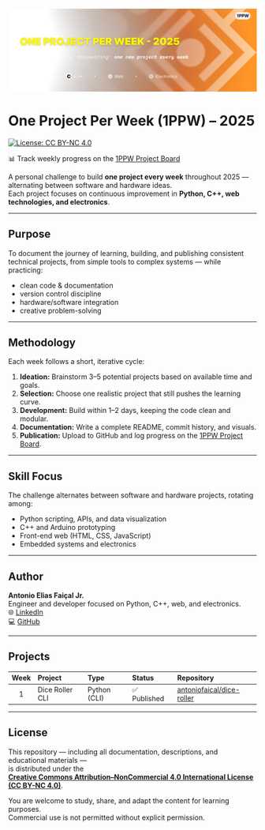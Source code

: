 ![One Project Per Week – 2025 banner](media/banner.png)


# One Project Per Week (1PPW) – 2025
[![License: CC BY-NC 4.0](https://img.shields.io/badge/License-CC_BY--NC_4.0-lightgrey.svg)](https://creativecommons.org/licenses/by-nc/4.0/)

📊 Track weekly progress on the [1PPW Project Board](https://github.com/users/antoniofaical/projects)

<break><break>
A personal challenge to build **one project every week** throughout 2025 — alternating between software and hardware ideas.  
Each project focuses on continuous improvement in **Python, C++, web technologies, and electronics**.

---

## Purpose

To document the journey of learning, building, and publishing consistent technical projects, from simple tools to complex systems — while practicing:
- clean code & documentation
- version control discipline
- hardware/software integration
- creative problem-solving

---

## Methodology

Each week follows a short, iterative cycle:

1. **Ideation:** Brainstorm 3–5 potential projects based on available time and goals.  
2. **Selection:** Choose one realistic project that still pushes the learning curve.  
3. **Development:** Build within 1–2 days, keeping the code clean and modular.  
4. **Documentation:** Write a complete README, commit history, and visuals.  
5. **Publication:** Upload to GitHub and log progress on the [1PPW Project Board](https://github.com/users/antoniofaical/projects/2).

---

## Skill Focus

The challenge alternates between software and hardware projects, rotating among:
- Python scripting, APIs, and data visualization  
- C++ and Arduino prototyping  
- Front-end web (HTML, CSS, JavaScript)  
- Embedded systems and electronics

---

## Author

**Antonio Elias Faiçal Jr.**  
Engineer and developer focused on Python, C++, web, and electronics.  
🌐 [LinkedIn](https://www.linkedin.com/in/antoniofaical)  
💻 [GitHub](https://github.com/antoniofaical)

---

## Projects

| Week | Project | Type | Status | Repository |
|:----:|:--------|:------|:--------|:------------|
| 1 | Dice Roller CLI | Python (CLI) | ✅ Published | [antoniofaical/dice-roller](https://github.com/antoniofaical/dice-roller) |


---

## License
This repository — including all documentation, descriptions, and educational materials —  
is distributed under the  
[**Creative Commons Attribution–NonCommercial 4.0 International License (CC BY-NC 4.0)**](https://creativecommons.org/licenses/by-nc/4.0/).

You are welcome to study, share, and adapt the content for learning purposes.  
Commercial use is not permitted without explicit permission.
